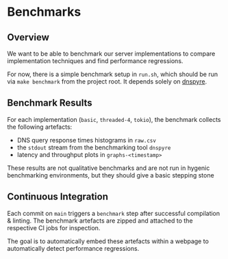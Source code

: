 # Benchmarks

## Overview

We want to be able to benchmark our server implementations to compare implementation techniques and find performance regressions.

For now, there is a simple benchmark setup in `run.sh`, which should be run via `make benchmark` from the project root.
It depends solely on [dnspyre](https://github.com/Tantalor93/dnspyre).

## Benchmark Results

For each implementation (`basic`, `threaded-4`, `tokio`), the benchmark collects the following artefacts:

- DNS query response times histograms in `raw.csv`
- the `stdout` stream from the benchmarking tool `dnspyre`
- latency and throughput plots in `graphs-<timestamp>`

These results are not qualitative benchmarks and are not run in hygenic benchmarking environments, but they should give a basic stepping stone

## Continuous Integration

Each commit on `main` triggers a `benchmark` step after successful compilation & linting.
The benchmark artefacts are zipped and attached to the respective CI jobs for inspection.

The goal is to automatically embed these artefacts within a webpage to automatically detect performance regressions.
